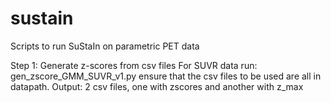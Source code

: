 # sustain
Scripts to run SuStaIn on parametric PET data

Step 1: Generate z-scores from csv files
For SUVR data run: gen_zscore_GMM_SUVR_v1.py
ensure that the csv files to be used are all in datapath.
Output: 2 csv files, one with zscores and another with z_max
